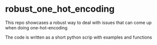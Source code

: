 # robust_one_hot_encoding
This repo showcases a robust way to deal with issues that can come up when doing one-hot-encoding

The code is written as a short python scrip with examples and functions
